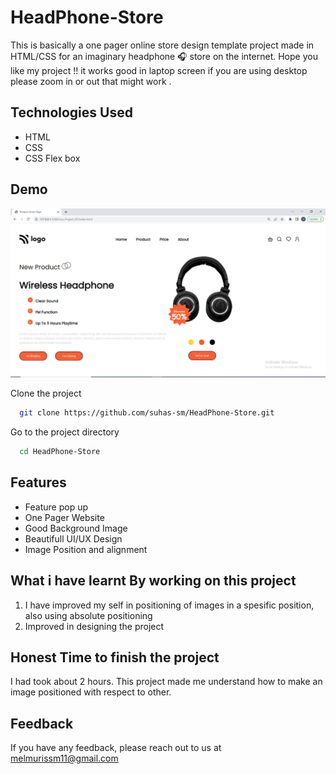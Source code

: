 # HeadPhone-Store

This is basically a one pager online store design template project made in HTML/CSS for an imaginary headphone 🎧  store on the internet.
Hope you like my project !! it works good in laptop screen if you are using desktop please zoom in or out that might work .

## Technologies Used
  - HTML
  - CSS
  - CSS Flex box

## Demo
![page-img](./images/page_img.PNG)

Clone the project

```bash
  git clone https://github.com/suhas-sm/HeadPhone-Store.git
```

Go to the project directory

```bash
  cd HeadPhone-Store
```

## Features

- Feature pop up
- One Pager Website
- Good Background Image
- Beautifull UI/UX Design
- Image Position and alignment

## What i have learnt By working on this project
1. I have improved my self in positioning of images in a spesific position, also using absolute positioning
2. Improved in designing the project

## Honest Time to finish the project

I had took about 2 hours. This project made me understand how to make an image positioned with respect to other.

## Feedback

If you have any feedback, please reach out to us at melmurissm11@gmail.com

